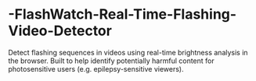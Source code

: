 # -FlashWatch-Real-Time-Flashing-Video-Detector
Detect flashing sequences in videos using real-time brightness analysis in the browser.   Built to help identify potentially harmful content for photosensitive users (e.g. epilepsy-sensitive viewers).
